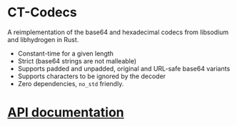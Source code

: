 # CT-Codecs

A reimplementation of the base64 and hexadecimal codecs from libsodium and libhydrogen in Rust.

- Constant-time for a given length
- Strict (base64 strings are not malleable)
- Supports padded and unpadded, original and URL-safe base64 variants
- Supports characters to be ignored by the decoder
- Zero dependencies, `no_std` friendly.

# [API documentation](https://docs.rs/ct-codecs)
